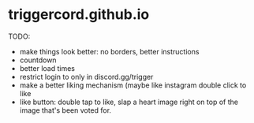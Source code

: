 # triggercord.github.io

TODO:
* make things look better: no borders, better instructions
* countdown
* better load times
* restrict login to only in discord.gg/trigger
* make a better liking mechanism (maybe like instagram double click to like
* like button: double tap to like, slap a heart image right on top of the image that's been voted for.


